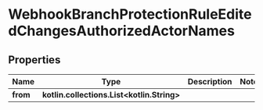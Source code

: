 
# WebhookBranchProtectionRuleEditedChangesAuthorizedActorNames

## Properties
Name | Type | Description | Notes
------------ | ------------- | ------------- | -------------
**from** | **kotlin.collections.List&lt;kotlin.String&gt;** |  | 



